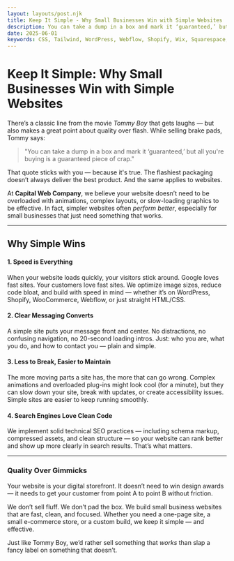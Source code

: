 ```yaml
---
layout: layouts/post.njk
title: Keep It Simple - Why Small Businesses Win with Simple Websites
description: You can take a dump in a box and mark it ‘guaranteed,’ but all you're buying is a guaranteed piece of crap.
date: 2025-06-01
keywords: CSS, Tailwind, WordPress, Webflow, Shopify, Wix, Squarespace, HTML,SEO
---
```


# Keep It Simple: Why Small Businesses Win with Simple Websites

There’s a classic line from the movie *Tommy Boy* that gets laughs — but also makes a great point about quality over flash. While selling brake pads, Tommy says:

> "You can take a dump in a box and mark it ‘guaranteed,’ but all you're buying is a guaranteed piece of crap."

That quote sticks with you — because it's true. The flashiest packaging doesn’t always deliver the best product. And the same applies to websites.

At **Capital Web Company**, we believe your website doesn’t need to be overloaded with animations, complex layouts, or slow-loading graphics to be effective. In fact, simpler websites often *perform better*, especially for small businesses that just need something that works.

---

## Why Simple Wins

#### 1. Speed is Everything
When your website loads quickly, your visitors stick around. Google loves fast sites. Your customers love fast sites. We optimize image sizes, reduce code bloat, and build with speed in mind — whether it’s on WordPress, Shopify, WooCommerce, Webflow, or just straight HTML/CSS.

#### 2. Clear Messaging Converts
A simple site puts your message front and center. No distractions, no confusing navigation, no 20-second loading intros. Just: who you are, what you do, and how to contact you — plain and simple.

#### 3. Less to Break, Easier to Maintain
The more moving parts a site has, the more that can go wrong. Complex animations and overloaded plug-ins might look cool (for a minute), but they can slow down your site, break with updates, or create accessibility issues. Simple sites are easier to keep running smoothly.

#### 4. Search Engines Love Clean Code
We implement solid technical SEO practices — including schema markup, compressed assets, and clean structure — so your website can rank better and show up more clearly in search results. That’s what matters.

---

### Quality Over Gimmicks

Your website is your digital storefront. It doesn’t need to win design awards — it needs to get your customer from point A to point B without friction.

We don’t sell fluff. We don’t pad the box. We build small business websites that are fast, clean, and focused. Whether you need a one-page site, a small e-commerce store, or a custom build, we keep it simple — and effective.

Just like Tommy Boy, we’d rather sell something that *works* than slap a fancy label on something that doesn’t.
